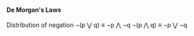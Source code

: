 #### De Morgan's Laws
Distribution of negation
$\neg$(p $\bigvee$ q) $\equiv$ $\neg$p $\bigwedge$ $\neg$q
$\neg$(p $\bigwedge$ q) $\equiv$ $\neg$p $\bigvee$ $\neg$q
